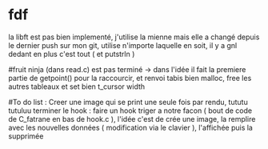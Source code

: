 # fdf
la libft est pas bien implementé, j'utilise la mienne mais elle a changé depuis le dernier push sur mon git, utilise n'importe laquelle en soit, il y a gnl dedant en plus c'est tout ( et putstrln ) 

#fruit ninja (dans read.c) est pas terminé
-> dans l'idée il fait la premiere partie de getpoint() pour la raccourcir, et renvoi tabis bien malloc, free les autres tableaux et set bien t_cursor width

#To do list : 
Creer une image qui se print une seule fois par rendu,
tututu tutuluu 
terminer le hook : faire un hook triger a notre facon ( bout de code de C_fatrane en bas de hook.c ), l'idée c'est de crée une image, la remplire avec les nouvelles données ( modification via le clavier ), l'affichée puis la supprimée 

